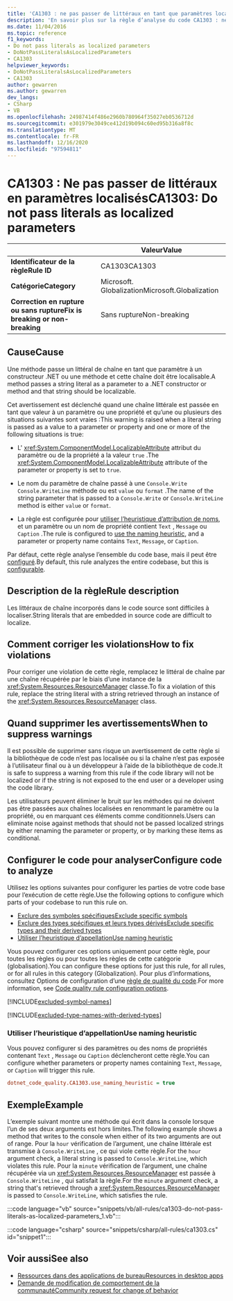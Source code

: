 ```yaml
---
title: 'CA1303 : ne pas passer de littéraux en tant que paramètres localisés (analyse du code)'
description: 'En savoir plus sur la règle d’analyse du code CA1303 : ne pas passer de littéraux en tant que paramètres localisés'
ms.date: 11/04/2016
ms.topic: reference
f1_keywords:
- Do not pass literals as localized parameters
- DoNotPassLiteralsAsLocalizedParameters
- CA1303
helpviewer_keywords:
- DoNotPassLiteralsAsLocalizedParameters
- CA1303
author: gewarren
ms.author: gewarren
dev_langs:
- CSharp
- VB
ms.openlocfilehash: 24987414f486e2960b780964f35027eb0536712d
ms.sourcegitcommit: e301979e3049ce412d19b094c60ed95b316a8f8c
ms.translationtype: MT
ms.contentlocale: fr-FR
ms.lasthandoff: 12/16/2020
ms.locfileid: "97594811"
---
```

# <a name="ca1303-do-not-pass-literals-as-localized-parameters"></a><span data-ttu-id="e0fb1-103">CA1303 : Ne pas passer de littéraux en paramètres localisés</span><span class="sxs-lookup"><span data-stu-id="e0fb1-103">CA1303: Do not pass literals as localized parameters</span></span>

| | <span data-ttu-id="e0fb1-104">Valeur</span><span class="sxs-lookup"><span data-stu-id="e0fb1-104">Value</span></span> |
|-|-|
| <span data-ttu-id="e0fb1-105">**Identificateur de la règle**</span><span class="sxs-lookup"><span data-stu-id="e0fb1-105">**Rule ID**</span></span> |<span data-ttu-id="e0fb1-106">CA1303</span><span class="sxs-lookup"><span data-stu-id="e0fb1-106">CA1303</span></span>|
| <span data-ttu-id="e0fb1-107">**Catégorie**</span><span class="sxs-lookup"><span data-stu-id="e0fb1-107">**Category**</span></span> |<span data-ttu-id="e0fb1-108">Microsoft. Globalization</span><span class="sxs-lookup"><span data-stu-id="e0fb1-108">Microsoft.Globalization</span></span>|
| <span data-ttu-id="e0fb1-109">**Correction en rupture ou sans rupture**</span><span class="sxs-lookup"><span data-stu-id="e0fb1-109">**Fix is breaking or non-breaking**</span></span> |<span data-ttu-id="e0fb1-110">Sans rupture</span><span class="sxs-lookup"><span data-stu-id="e0fb1-110">Non-breaking</span></span>|

## <a name="cause"></a><span data-ttu-id="e0fb1-111">Cause</span><span class="sxs-lookup"><span data-stu-id="e0fb1-111">Cause</span></span>

<span data-ttu-id="e0fb1-112">Une méthode passe un littéral de chaîne en tant que paramètre à un constructeur .NET ou une méthode et cette chaîne doit être localisable.</span><span class="sxs-lookup"><span data-stu-id="e0fb1-112">A method passes a string literal as a parameter to a .NET constructor or method and that string should be localizable.</span></span>

<span data-ttu-id="e0fb1-113">Cet avertissement est déclenché quand une chaîne littérale est passée en tant que valeur à un paramètre ou une propriété et qu’une ou plusieurs des situations suivantes sont vraies :</span><span class="sxs-lookup"><span data-stu-id="e0fb1-113">This warning is raised when a literal string is passed as a value to a parameter or property and one or more of the following situations is true:</span></span>

- <span data-ttu-id="e0fb1-114">L' <xref:System.ComponentModel.LocalizableAttribute> attribut du paramètre ou de la propriété a la valeur `true` .</span><span class="sxs-lookup"><span data-stu-id="e0fb1-114">The <xref:System.ComponentModel.LocalizableAttribute> attribute of the parameter or property is set to `true`.</span></span>

- <span data-ttu-id="e0fb1-115">Le nom du paramètre de chaîne passé à une `Console.Write` `Console.WriteLine` méthode ou est `value` ou `format` .</span><span class="sxs-lookup"><span data-stu-id="e0fb1-115">The name of the string parameter that is passed to a `Console.Write` or `Console.WriteLine` method is either `value` or `format`.</span></span>

- <span data-ttu-id="e0fb1-116">La règle est configurée pour [utiliser l’heuristique d’attribution de noms](#use-naming-heuristic), et un paramètre ou un nom de propriété contient `Text` , `Message` ou `Caption` .</span><span class="sxs-lookup"><span data-stu-id="e0fb1-116">The rule is configured to [use the naming heuristic](#use-naming-heuristic), and a parameter or property name contains `Text`, `Message`, or `Caption`.</span></span>

<span data-ttu-id="e0fb1-117">Par défaut, cette règle analyse l’ensemble du code base, mais il peut être [configuré](#configure-code-to-analyze).</span><span class="sxs-lookup"><span data-stu-id="e0fb1-117">By default, this rule analyzes the entire codebase, but this is [configurable](#configure-code-to-analyze).</span></span>

## <a name="rule-description"></a><span data-ttu-id="e0fb1-118">Description de la règle</span><span class="sxs-lookup"><span data-stu-id="e0fb1-118">Rule description</span></span>

<span data-ttu-id="e0fb1-119">Les littéraux de chaîne incorporés dans le code source sont difficiles à localiser.</span><span class="sxs-lookup"><span data-stu-id="e0fb1-119">String literals that are embedded in source code are difficult to localize.</span></span>

## <a name="how-to-fix-violations"></a><span data-ttu-id="e0fb1-120">Comment corriger les violations</span><span class="sxs-lookup"><span data-stu-id="e0fb1-120">How to fix violations</span></span>

<span data-ttu-id="e0fb1-121">Pour corriger une violation de cette règle, remplacez le littéral de chaîne par une chaîne récupérée par le biais d’une instance de la <xref:System.Resources.ResourceManager> classe.</span><span class="sxs-lookup"><span data-stu-id="e0fb1-121">To fix a violation of this rule, replace the string literal with a string retrieved through an instance of the <xref:System.Resources.ResourceManager> class.</span></span>

## <a name="when-to-suppress-warnings"></a><span data-ttu-id="e0fb1-122">Quand supprimer les avertissements</span><span class="sxs-lookup"><span data-stu-id="e0fb1-122">When to suppress warnings</span></span>

<span data-ttu-id="e0fb1-123">Il est possible de supprimer sans risque un avertissement de cette règle si la bibliothèque de code n’est pas localisée ou si la chaîne n’est pas exposée à l’utilisateur final ou à un développeur à l’aide de la bibliothèque de code.</span><span class="sxs-lookup"><span data-stu-id="e0fb1-123">It is safe to suppress a warning from this rule if the code library will not be localized or if the string is not exposed to the end user or a developer using the code library.</span></span>

<span data-ttu-id="e0fb1-124">Les utilisateurs peuvent éliminer le bruit sur les méthodes qui ne doivent pas être passées aux chaînes localisées en renommant le paramètre ou la propriété, ou en marquant ces éléments comme conditionnels.</span><span class="sxs-lookup"><span data-stu-id="e0fb1-124">Users can eliminate noise against methods that should not be passed localized strings by either renaming the parameter or property, or by marking these items as conditional.</span></span>

## <a name="configure-code-to-analyze"></a><span data-ttu-id="e0fb1-125">Configurer le code pour analyser</span><span class="sxs-lookup"><span data-stu-id="e0fb1-125">Configure code to analyze</span></span>

<span data-ttu-id="e0fb1-126">Utilisez les options suivantes pour configurer les parties de votre code base pour l’exécution de cette règle.</span><span class="sxs-lookup"><span data-stu-id="e0fb1-126">Use the following options to configure which parts of your codebase to run this rule on.</span></span>

- [<span data-ttu-id="e0fb1-127">Exclure des symboles spécifiques</span><span class="sxs-lookup"><span data-stu-id="e0fb1-127">Exclude specific symbols</span></span>](#exclude-specific-symbols)
- [<span data-ttu-id="e0fb1-128">Exclure des types spécifiques et leurs types dérivés</span><span class="sxs-lookup"><span data-stu-id="e0fb1-128">Exclude specific types and their derived types</span></span>](#exclude-specific-types-and-their-derived-types)
- [<span data-ttu-id="e0fb1-129">Utiliser l’heuristique d’appellation</span><span class="sxs-lookup"><span data-stu-id="e0fb1-129">Use naming heuristic</span></span>](#use-naming-heuristic)

<span data-ttu-id="e0fb1-130">Vous pouvez configurer ces options uniquement pour cette règle, pour toutes les règles ou pour toutes les règles de cette catégorie (globalisation).</span><span class="sxs-lookup"><span data-stu-id="e0fb1-130">You can configure these options for just this rule, for all rules, or for all rules in this category (Globalization).</span></span> <span data-ttu-id="e0fb1-131">Pour plus d’informations, consultez Options de configuration d’une [règle de qualité du code](../code-quality-rule-options.md).</span><span class="sxs-lookup"><span data-stu-id="e0fb1-131">For more information, see [Code quality rule configuration options](../code-quality-rule-options.md).</span></span>

[!INCLUDE[excluded-symbol-names](~/includes/code-analysis/excluded-symbol-names.md)]

[!INCLUDE[excluded-type-names-with-derived-types](~/includes/code-analysis/excluded-type-names-with-derived-types.md)]

### <a name="use-naming-heuristic"></a><span data-ttu-id="e0fb1-132">Utiliser l’heuristique d’appellation</span><span class="sxs-lookup"><span data-stu-id="e0fb1-132">Use naming heuristic</span></span>

<span data-ttu-id="e0fb1-133">Vous pouvez configurer si des paramètres ou des noms de propriétés contenant `Text` , `Message` ou `Caption` déclencheront cette règle.</span><span class="sxs-lookup"><span data-stu-id="e0fb1-133">You can configure whether parameters or property names containing `Text`, `Message`, or `Caption` will trigger this rule.</span></span>

```ini
dotnet_code_quality.CA1303.use_naming_heuristic = true
```

## <a name="example"></a><span data-ttu-id="e0fb1-134">Exemple</span><span class="sxs-lookup"><span data-stu-id="e0fb1-134">Example</span></span>

<span data-ttu-id="e0fb1-135">L’exemple suivant montre une méthode qui écrit dans la console lorsque l’un de ses deux arguments est hors limites.</span><span class="sxs-lookup"><span data-stu-id="e0fb1-135">The following example shows a method that writes to the console when either of its two arguments are out of range.</span></span> <span data-ttu-id="e0fb1-136">Pour la `hour` vérification de l’argument, une chaîne littérale est transmise à `Console.WriteLine` , ce qui viole cette règle.</span><span class="sxs-lookup"><span data-stu-id="e0fb1-136">For the `hour` argument check, a literal string is passed to `Console.WriteLine`, which violates this rule.</span></span> <span data-ttu-id="e0fb1-137">Pour la `minute` vérification de l’argument, une chaîne récupérée via un <xref:System.Resources.ResourceManager> est passée à `Console.WriteLine` , qui satisfait la règle.</span><span class="sxs-lookup"><span data-stu-id="e0fb1-137">For the `minute` argument check, a string that's retrieved through a <xref:System.Resources.ResourceManager> is passed to `Console.WriteLine`, which satisfies the rule.</span></span>

:::code language="vb" source="snippets/vb/all-rules/ca1303-do-not-pass-literals-as-localized-parameters_1.vb":::

:::code language="csharp" source="snippets/csharp/all-rules/ca1303.cs" id="snippet1":::

## <a name="see-also"></a><span data-ttu-id="e0fb1-138">Voir aussi</span><span class="sxs-lookup"><span data-stu-id="e0fb1-138">See also</span></span>

- [<span data-ttu-id="e0fb1-139">Ressources dans des applications de bureau</span><span class="sxs-lookup"><span data-stu-id="e0fb1-139">Resources in desktop apps</span></span>](../../../framework/resources/index.md)
- [<span data-ttu-id="e0fb1-140">Demande de modification de comportement de la communauté</span><span class="sxs-lookup"><span data-stu-id="e0fb1-140">Community request for change of behavior</span></span>](https://github.com/dotnet/roslyn-analyzers/issues/2933)
